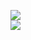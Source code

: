 [![](https://img.shields.io/badge/Made%20With-Github%20Spray-lightgrey.svg?style=for-the-badge&logo=github)](https://github.com/Annihil/github-spray#7398)  
[![](https://i.imgur.com/2DrTn0Z.gif)](https://github.com/Annihil/github-spray)